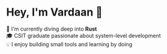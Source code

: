 # Hey, I'm Vardaan 👋

🦀 I'm currently diving deep into **Rust**  
🎓 CSIT graduate passionate about system-level development  
💡 I enjoy building small tools and learning by doing

